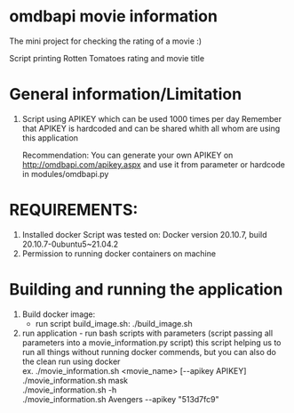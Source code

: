 # omdbapi movie information

The mini project for checking the rating of a movie :)

Script printing Rotten Tomatoes rating and movie title


# General information/Limitation
  1. Script using APIKEY which can be used 1000 times per day
     Remember that APIKEY is hardcoded and can be shared whith all whom are using this application

     Recommendation: You can generate your own APIKEY on http://omdbapi.com/apikey.aspx  and use it from parameter or hardcode in modules/omdbapi.py

# REQUIREMENTS:
  1. Installed docker
     Script was tested on: Docker version 20.10.7, build 20.10.7-0ubuntu5~21.04.2
  2. Permission to running docker containers on machine

# Building and running the application
  1. Build docker image:
     - run script build_image.sh:
       ./build_image.sh
  2. run application - run bash scripts with parameters (script passing all parameters into a movie_information.py script) this script helping us to run all things without running docker commends, but you can also do the clean run using docker <br />
     ex. ./movie_information.sh <movie_name> [--apikey APIKEY] <br />
    ./movie_information.sh mask <br />
    ./movie_information.sh -h <br />
    ./movie_information.sh Avengers --apikey "513d7fc9" <br />

